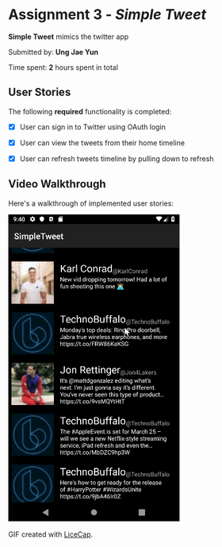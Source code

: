 # Assignment 3 - *Simple Tweet*

**Simple Tweet** mimics the twitter app 

Submitted by: **Ung Jae Yun**

Time spent: **2** hours spent in total

## User Stories

The following **required** functionality is completed:

* [x] User can sign in to Twitter using OAuth login
* [x] User can view the tweets from their home timeline
* [x] User can refresh tweets timeline by pulling down to refresh


## Video Walkthrough

Here's a walkthrough of implemented user stories:

<img src='tweet.gif' title='Video Walkthrough' width='' alt='Video Walkthrough' />

GIF created with [LiceCap](http://www.cockos.com/licecap/).

